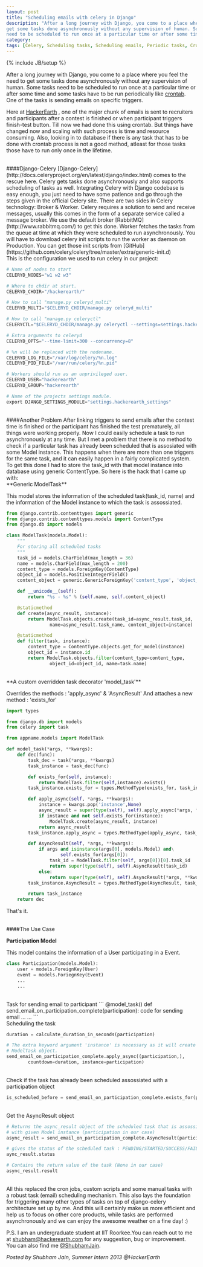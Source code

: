 ```yaml
---
layout: post
title: "Scheduling emails with celery in Django"
description: "After a long journey with Django, you come to a place where you feel the need to
get some tasks done asynchronously without any supervision of human. Some tasks
need to be scheduled to run once at a particular time or after some time and..."
category: 
tags: [Celery, Scheduling tasks, Scheduling emails, Periodic tasks, Crontab, Django, RabbitMQ]
---
```

{% include JB/setup %}

After a long journey with Django, you come to a place where you feel the need to
get some tasks done asynchronously without any supervision of human. Some tasks
need to be scheduled to run once at a particular time or after some time and
some tasks have to be run periodically like
[crontab](http://en.wikipedia.org/wiki/Cron). One of the tasks is
sending emails on specific triggers.

Here at [HackerEarth](http://www.hackerearth.com/)
, one of the major chunk of emails is sent to recruiters and participants after 
a contest is finished or when participant triggers finish-test button. 
Till now we had done this using crontab. But things have changed now and
scaling with such process is time and resource consuming.
Also, looking in to database if there is any task that has to be done with crontab process is not a
good method, atleast for those tasks those have to run only once in the
lifetime.

<br>
####Django-Celery
[Django-Celery](http://docs.celeryproject.org/en/latest/django/index.html)
comes to the rescue here.
Celery gets tasks done asynchronously and also supports scheduling of tasks as well.
Integrating Celery with Django codebase is easy enough, you just need to have some
patience and go through the steps given in the official Celery site.
There are two sides in Celery technology: Broker & Worker. Celery requires a
solution to send and receive messages, usually this comes in the form of a
separate service called a message broker. We use the default broker 
[RabbitMQ](http://www.rabbitmq.com/) to get this done. 
Worker fetches the tasks from the queue at time at which they were scheduled 
to run asynchronously.
You will have to download celery init scripts to run the worker as daemon on
Production. You can get those init scripts from 
[GitHub](https://github.com/celery/celery/tree/master/extra/generic-init.d)
<br>
This is the configuration we used to run celery in our project:
<br>

```python
# Name of nodes to start
CELERYD_NODES="w1 w2 w3"

# Where to chdir at start.
CELERYD_CHDIR="/hackerearth/"

# How to call "manage.py celeryd_multi"
CELERYD_MULTI="$CELERYD_CHDIR/manage.py celeryd_multi"

# How to call "manage.py celeryctl"
CELERYCTL="$CELERYD_CHDIR/manage.py celeryctl --settings=settings.hackerearth_settings"

# Extra arguments to celeryd
CELERYD_OPTS="--time-limit=300 --concurrency=8"

# %n will be replaced with the nodename.
CELERYD_LOG_FILE="/var/log/celery/%n.log"
CELERYD_PID_FILE="/var/run/celery/%n.pid"

# Workers should run as an unprivileged user.
CELERYD_USER="hackerearth"
CELERYD_GROUP="hackerearth"

# Name of the projects settings module.
export DJANGO_SETTINGS_MODULE="settings.hackerearth_settings"
```

<br>
####Another Problem
After linking triggers to send emails after the contest time is finished or the
participant has finished the test prematurely, all things were working
properly. Now I could easily schedule a task to run asynchronously 
at any time. But I met a problem that there is no method to check if a
particular task has already been scheduled that is assosiated with some Model instance.
This happens when there are more than one triggers for the same task, and it
can easily happen in a fairly complicated system.
To get this done I had to store the task_id with that model instance into
database using generic ContentType. So here is the hack that I
came up with:

<br>
**Generic ModelTask**

This model stores the information of the scheduled task(task_id, name)
and the information of the Model instance to which the task is assossiated.

```python
from django.contrib.contenttypes import generic
from django.contrib.contenttypes.models import ContentType
from django.db import models

class ModelTask(models.Model):
    """
    For storing all scheduled tasks
    """
    task_id = models.CharField(max_length = 36)
    name = models.CharField(max_length = 200)
    content_type = models.ForeignKey(ContentType)
    object_id = models.PositiveIntegerField()
    content_object = generic.GenericForeignKey('content_type', 'object_id')

    def __unicode__(self):
        return "%s - %s" % (self.name, self.content_object)

    @staticmethod
    def create(async_result, instance):
        return ModelTask.objects.create(task_id=async_result.task_id,
                name=async_result.task_name, content_object=instance)

    @staticmethod
    def filter(task, instance):
        content_type = ContentType.objects.get_for_model(instance)
        object_id = instance.id
        return ModelTask.objects.filter(content_type=content_type,
                object_id=object_id, name=task.name)
```

<br>
**A custom overridden task decorator 'model_task'**

Overrides the methods : 'apply_async' & 'AsyncResult'
And attaches a new method : 'exists_for'

```python
import types

from django.db import models
from celery import task

from appname.models import ModelTask

def model_task(*args, **kwargs):
    def dec(func):
        task_dec = task(*args, **kwargs)
        task_instance = task_dec(func)

        def exists_for(self, instance):
            return ModelTask.filter(self,instance).exists()
        task_instance.exists_for = types.MethodType(exists_for, task_instance)

        def apply_async(self, *args, **kwargs):
            instance = kwargs.pop('instance',None)
            async_result = super(type(self), self).apply_async(*args, **kwargs)
            if instance and not self.exists_for(instance):
                ModelTask.create(async_result, instance)
            return async_result
        task_instance.apply_async = types.MethodType(apply_async, task_instance)

        def AsyncResult(self, *args, **kwargs):
            if args and isinstance(args[0], models.Model) and\
                    self.exists_for(args[0]):
                task_id = ModelTask.filter(self, args[0])[0].task_id
                return super(type(self), self).AsyncResult(task_id)
            else:
                return super(type(self), self).AsyncResult(*args, **kwargs)
        task_instance.AsyncResult = types.MethodType(AsyncResult, task_instance)

        return task_instance
    return dec
```

That's it.

<br>
####The Use Case

**Participation Model**

This model contains the information of a User participating in a Event.

```python
class Participation(models.Model):
    user = models.ForeignKey(User)
    event = models.ForiegnKey(Event)
    ...
    ...
```

<br>
Task for sending email to participant
```
@model_task()
def send_email_on_participation_complete(participation):
    code for sending email
    ...
    ...
```

<br>
Scheduling the task

```python
duration = calculate_duration_in_seconds(participation)

# The extra keyword argument 'instance' is necessary as it will create a 
# ModelTask object.
send_email_on_participation_complete.apply_async((participation,),
        countdown=duration, instance=participation)
```

<br>
Check if the task has already been scheduled assossiated with a participation object

```python
is_scheduled_before = send_email_on_participation_complete.exists_for(participation)
```

<br>
Get the AsyncResult object

```python
# Returns the async_result object of the scheduled task that is assossiated
# with given Model instance (participation in our case)
async_result = send_email_on_participation_complete.AsyncResult(participation)

# gives the status of the scheduled task : PENDING/STARTED/SUCCESS/FAILURE
aync_result.status

# Contains the return value of the task (None in our case)
async_result.result
```

<br>
All this replaced the cron jobs, custom scripts and some manual tasks with a
robust task (email) scheduling mechanism. This also lays the foundation for
triggering many other types of tasks on top of django-celery architecture set
up by me. And this will certainly make us more efficient and help us to focus
on other core products, while tasks are performed asynchronously and we can
enjoy the awesome weather on a fine day! :)

P.S. I am an undergraduate student at IIT Roorkee.You can reach out to me at
shubham@hackerearth.com for any suggestion, bug or improvement.
You can also find me
[@ShubhamJain](http://in.linkedin.com/pub/shubham-jain/54/4a/931/).

*Posted by Shubham Jain, Summer Intern 2013 @HackerEarth*
